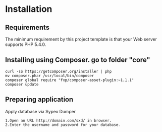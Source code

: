 Installation
============

## Requirements

The minimum requirement by this project template is that your Web server supports PHP 5.4.0.

## Installing using Composer. go to folder "core"
    curl -sS https://getcomposer.org/installer | php
    mv composer.phar /usr/local/bin/composer
    composer global require "fxp/composer-asset-plugin:~1.1.1"
    composer update
    
## Preparing application
Apply database via Sypex Dumper 

    1.Open an URL http://domain.com/sxd/ in browser.
    2.Enter the username and password for your database.
